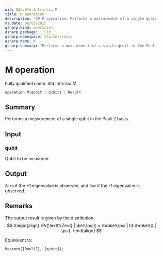 ```yaml
---
uid: Qdk.Std.Intrinsic.M
title: M operation
description: "Q# M operation: Performs a measurement of a single qubit in the Pauli _Z_ basis."
ms.date: 06/02/2025
qsharp.kind: operation
qsharp.package: __Std__
qsharp.namespace: Std.Intrinsic
qsharp.name: M
qsharp.summary: "Performs a measurement of a single qubit in the Pauli _Z_ basis."
---
```


# M operation

Fully qualified name: Std.Intrinsic.M

```qsharp
operation M(qubit : Qubit) : Result
```

## Summary
Performs a measurement of a single qubit in the
Pauli _Z_ basis.

## Input
### qubit
Qubit to be measured.

## Output
`Zero` if the +1 eigenvalue is observed, and `One` if
the -1 eigenvalue is observed.

## Remarks
The output result is given by
the distribution
$$
\begin{align}
    \Pr(\texttt{Zero} | \ket{\psi}) =
        \braket{\psi | 0} \braket{0 | \psi}.
\end{align}
$$

Equivalent to:
```qsharp
Measure([PauliZ], [qubit]);
```
